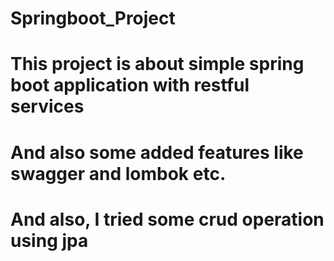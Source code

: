 # Springboot_Project
# This project is about simple spring boot application with restful services
# And also some added features like swagger and lombok etc.
# And also, I tried some crud operation using jpa